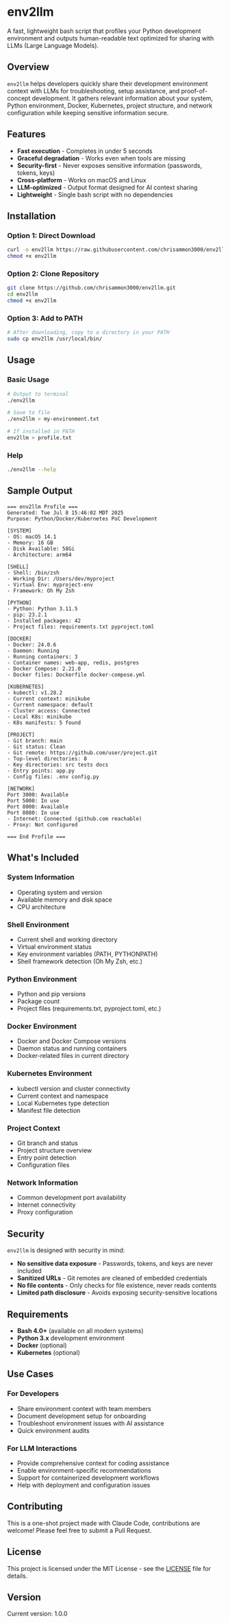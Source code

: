 # env2llm

A fast, lightweight bash script that profiles your Python development environment and outputs human-readable text optimized for sharing with LLMs (Large Language Models).

## Overview

`env2llm` helps developers quickly share their development environment context with LLMs for troubleshooting, setup assistance, and proof-of-concept development. It gathers relevant information about your system, Python environment, Docker, Kubernetes, project structure, and network configuration while keeping sensitive information secure.

## Features

- **Fast execution** - Completes in under 5 seconds
- **Graceful degradation** - Works even when tools are missing
- **Security-first** - Never exposes sensitive information (passwords, tokens, keys)
- **Cross-platform** - Works on macOS and Linux
- **LLM-optimized** - Output format designed for AI context sharing
- **Lightweight** - Single bash script with no dependencies

## Installation

### Option 1: Direct Download
```bash
curl -o env2llm https://raw.githubusercontent.com/chrisammon3000/env2llm/main/env2llm
chmod +x env2llm
```

### Option 2: Clone Repository
```bash
git clone https://github.com/chrisammon3000/env2llm.git
cd env2llm
chmod +x env2llm
```

### Option 3: Add to PATH
```bash
# After downloading, copy to a directory in your PATH
sudo cp env2llm /usr/local/bin/
```

## Usage

### Basic Usage
```bash
# Output to terminal
./env2llm

# Save to file
./env2llm > my-environment.txt

# If installed in PATH
env2llm > profile.txt
```

### Help
```bash
./env2llm --help
```

## Sample Output

```
=== env2llm Profile ===
Generated: Tue Jul 8 15:46:02 MDT 2025
Purpose: Python/Docker/Kubernetes PoC Development

[SYSTEM]
- OS: macOS 14.1
- Memory: 16 GB
- Disk Available: 58Gi
- Architecture: arm64

[SHELL]
- Shell: /bin/zsh
- Working Dir: /Users/dev/myproject
- Virtual Env: myproject-env
- Framework: Oh My Zsh

[PYTHON]
- Python: Python 3.11.5
- pip: 23.2.1
- Installed packages: 42
- Project files: requirements.txt pyproject.toml

[DOCKER]
- Docker: 24.0.6
- Daemon: Running
- Running containers: 3
- Container names: web-app, redis, postgres
- Docker Compose: 2.21.0
- Docker files: Dockerfile docker-compose.yml

[KUBERNETES]
- kubectl: v1.28.2
- Current context: minikube
- Current namespace: default
- Cluster access: Connected
- Local K8s: minikube
- K8s manifests: 5 found

[PROJECT]
- Git branch: main
- Git status: Clean
- Git remote: https://github.com/user/project.git
- Top-level directories: 8
- Key directories: src tests docs
- Entry points: app.py
- Config files: .env config.py

[NETWORK]
Port 3000: Available
Port 5000: In use
Port 8000: Available
Port 8080: In use
- Internet: Connected (github.com reachable)
- Proxy: Not configured

=== End Profile ===
```

## What's Included

### System Information
- Operating system and version
- Available memory and disk space
- CPU architecture

### Shell Environment
- Current shell and working directory
- Virtual environment status
- Key environment variables (PATH, PYTHONPATH)
- Shell framework detection (Oh My Zsh, etc.)

### Python Environment
- Python and pip versions
- Package count
- Project files (requirements.txt, pyproject.toml, etc.)

### Docker Environment
- Docker and Docker Compose versions
- Daemon status and running containers
- Docker-related files in current directory

### Kubernetes Environment
- kubectl version and cluster connectivity
- Current context and namespace
- Local Kubernetes type detection
- Manifest file detection

### Project Context
- Git branch and status
- Project structure overview
- Entry point detection
- Configuration files

### Network Information
- Common development port availability
- Internet connectivity
- Proxy configuration

## Security

`env2llm` is designed with security in mind:

- **No sensitive data exposure** - Passwords, tokens, and keys are never included
- **Sanitized URLs** - Git remotes are cleaned of embedded credentials
- **No file contents** - Only checks for file existence, never reads contents
- **Limited path disclosure** - Avoids exposing security-sensitive locations

## Requirements

- **Bash 4.0+** (available on all modern systems)
- **Python 3.x** development environment
- **Docker** (optional)
- **Kubernetes** (optional)

## Use Cases

### For Developers
- Share environment context with team members
- Document development setup for onboarding
- Troubleshoot environment issues with AI assistance
- Quick environment audits

### For LLM Interactions
- Provide comprehensive context for coding assistance
- Enable environment-specific recommendations
- Support for containerized development workflows
- Help with deployment and configuration issues

## Contributing

This is a one-shot project made with Claude Code, contributions are welcome! Please feel free to submit a Pull Request.

## License

This project is licensed under the MIT License - see the [LICENSE](LICENSE) file for details.

## Version

Current version: 1.0.0